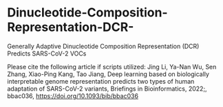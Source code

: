 # Dinucleotide-Composition-Representation-DCR-
Generally Adaptive Dinucleotide Composition Representation (DCR) Predicts SARS-CoV-2 VOCs

Please cite the following article if scripts utilized:
Jing Li, Ya-Nan Wu, Sen Zhang, Xiao-Ping Kang, Tao Jiang, Deep learning based on biologically interpretable genome representation predicts two types of human adaptation of SARS-CoV-2 variants, Briefings in Bioinformatics, 2022;, bbac036, https://doi.org/10.1093/bib/bbac036
